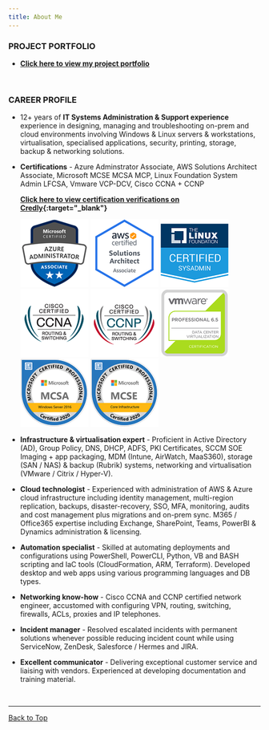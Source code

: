 ```yaml
---
title: About Me
---
```



### PROJECT PORTFOLIO

- **[Click here to view my project portfolio](./projects)**

<br />

### CAREER PROFILE

- 12+ years of **IT Systems Administration & Support experience** experience in designing, managing and troubleshooting on-prem and cloud environments involving Windows & Linux servers & workstations, virtualisation, specialised applications, security, printing, storage, backup & networking solutions. 

- **Certifications** - Azure Adminstrator Associate, AWS Solutions Architect Associate, Microsoft MCSE MCSA MCP, Linux Foundation System Admin LFCSA, Vmware VCP-DCV, Cisco CCNA + CCNP 

     **[Click here to view certification verifications on Credly](https://www.credly.com/users/md-emdadul-haque/badges?sort=-state_updated_at){:target="_blank"}**

     ![](./assets/img/azure-administrator-associate-600x600.png)
     ![](./assets/img/AWS-SolArchitect-Associate-2020.png)
     ![](./assets/img/1_LFCS-600x600.png)
     ![](./assets/img/cisco_ccna_R_26S.png)
     ![](./assets/img/cisco_ccnp_R_26S.png)
     ![](./assets/img/vmware_Cert_P_DCV6.5.png)
     ![](./assets/img/MCSA-Windows_Server_2016.png)
     ![](./assets/img/MCSE-Core_Infrastructure.png)   

- **Infrastructure & virtualisation expert** - Proficient in Active Directory (AD), Group Policy, DNS, DHCP, ADFS, PKI Certificates, SCCM SOE Imaging + app packaging, MDM (Intune, AirWatch, MaaS360), storage (SAN / NAS) & backup (Rubrik) systems, networking and virtualisation (VMware / Citrix / Hyper-V). 

- **Cloud technologist** - Experienced with administration of AWS & Azure cloud infrastructure including identity management, multi-region replication, backups, disaster-recovery, SSO, MFA, monitoring, audits and cost management plus migrations and on-prem sync.  M365 / Office365 expertise including Exchange, SharePoint, Teams, PowerBI & Dynamics administration & licensing.

- **Automation specialist** - Skilled at automating deployments and configurations using PowerShell, PowerCLI, Python, VB and BASH scripting and IaC tools (CloudFormation, ARM, Terraform). Developed desktop and web apps using various programming languages and DB types. 

- **Networking know-how** - Cisco CCNA and CCNP certified network engineer, accustomed with configuring VPN, routing, switching, firewalls, ACLs, proxies and IP telephones.

- **Incident manager** - Resolved escalated incidents with permanent solutions whenever possible reducing incident count while using ServiceNow, ZenDesk, Salesforce / Hermes and JIRA.

- **Excellent communicator** - Delivering exceptional customer service and liaising with vendors. Experienced at developing documentation and training material. 

&nbsp;

---

[Back to Top](#top)